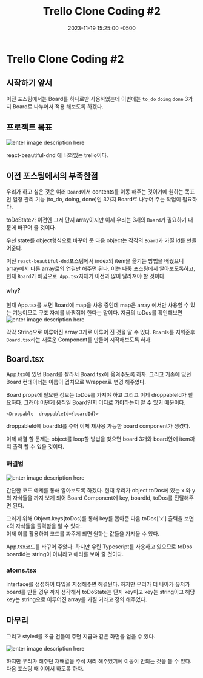 ﻿---
layout: post
title:  "Trello Clone Coding #2"
date:   2023-11-19 15:25:00 -0500
excerpt: "Board를 3개로 나누어 보자"
tags: trello

---

# Trello Clone Coding #2

## 시작하기 앞서

이전 포스팅에서는 Board를 하나로만 사용하였는데 이번에는 `to_do` `doing` `done` 3가지 Board로 나누어서 적용 해보도록 하겠다.

##  프로젝트 목표
![enter image description here](https://i.ibb.co/dgLFns0/53614150-efbed780-3c2c-11e9-9204-a5d2e746faca.gif)
  
 react-beautiful-dnd 에 나와있는 trello이다.

## 이전 포스팅에서의 부족한점

우리가 하고 싶은 것은 여러 `Board`에서 contents를 이동 해주는 것이기에 원하는 목표인 일정 관리 기능 (to_do, doing, done)인 3가지 Board로 나누어 주는 작업이 필요하다.<br>

<script src="https://gist.github.com/Flen-E/2a03cd78fd7e362b106e6a095b9ea24c.js"></script>

toDoState가 이전엔 그저 단지 array이지만 이제 우리는 3개의 `Board`가 필요하기 때문에 바꾸어 줄 것이다.
<script src="https://gist.github.com/Flen-E/2a03cd78fd7e362b106e6a095b9ea24c.js"></script>

우선 state를 object형식으로 바꾸어 준 다음 object는 각각의 `Board`가 가질 id를 만들어준다.<bR>

이전 `react-beautiful-dnd`포스팅에서 index의 item을 옮기는 방법을 배웠으니 array에서 다른 array로의 연결만 해주면 된다. 이는 나중 포스팅에서 알아보도록하고, 현재 `Board`가 바뀜으로` App.tsx`자체가 이전과 많이 달라져야 할 것이다.

#### why?
현재 App.tsx를 보면 Board에 map을 사용 중인데 map은 array 에서만 사용할 수 있는 기능이므로 구조 자체를 바꿔줘야 한다는 말이다.
지금의 toDos를 확인해보면
![enter image description here](https://i.ibb.co/CWzxjVD/2023-11-20-174602.png)

각각 String으로 이루어진 array 3개로 이루어 진 것을 알 수 있다.
`Boards`를 지워준후 `Board.tsx`라는 새로운 Component를 만들어 시작해보도록 하자.

## Board.tsx

<script src="https://gist.github.com/Flen-E/398468d1b7773f5e66b0d283ed32706b.js"></script>

App.tsx에 있던 Board를 잘라서 Board.tsx에 옮겨주도록 하자.
그리고 기존에 있던 Board 컨테이너는 이름이 겹치므로 Wrapper로 변경 해주었다.<br>

Board props에 필요한 정보는 toDos를 가져야 하고 그리고 이제 droppableId가 필요하다. 그래야 어떤게 움직일 Board인지 어디로 가야하는지 알 수 있기 때문이다.

```
<Droppable  droppableId={boardId}>
```
droppableId에 boardId를 주어 이제 재사용 가능한 board component가 생겼다.

이제 해결 할 문제는 object를 loop할 방법을 찾으면 board 3개와 board안에 item까지 출력 할 수 있을 것이다.

### 해결법

![enter image description here](https://i.ibb.co/dJ7qsTL/2023-11-20-184502.png)

간단한 코드 예제를 통해 알아보도록 하겠다.
현재 우리가 object toDos에 있는 x 와 y의 자식들을 까지 보게 되어 Board Component에 key, boardId, toDos를 전달해주면 된다.<br>

그러기 위해 Object.keys(toDos)를 통해  key를 뽑아준 다음
toDos['x'] 출력을 보면 x의 자식들을 출력함을 알 수 있다.<br>
이제 이를 활용하여 코드를 짜주게 되면 원하는 값들을 가져올 수 있다.

<script src="https://gist.github.com/Flen-E/a914281995e7754d6d3573f69f1db1e9.js"></script>

App.tsx코드를 바꾸어 주었다.
하지만 우린 Typescript를 사용하고 있으므로 toDos boardId는 string이 아니라고 에러를 보여 줄 것이다.
<br>

### atoms.tsx
<script src="https://gist.github.com/Flen-E/e50bf8fa21d7a8350a32330f87219fbb.js"></script>

interface를 생성하여 타입을 지정해주면 해결된다. 하지만 우리가 더 나아가 유저가 board를 만들 경우 까지 생각해서 toDoState는 단지 key이고 key는 string이고 해당 key는 string으로 이루어진 array를 가질 거라고 정의 해주었다.

## 마무리
그리고 styled를 조금 건들여 주면 지금과 같은 화면을 얻을 수 있다.

![enter image description here](https://i.ibb.co/8XmZ7j5/2023-11-20-185549.png)

하지만 우리가 해주던 재배열을 주석 처리 해주었기에 이동이 안되는 것을 볼 수 있다. 다음 포스팅 때 이어서 하도록 하자.
